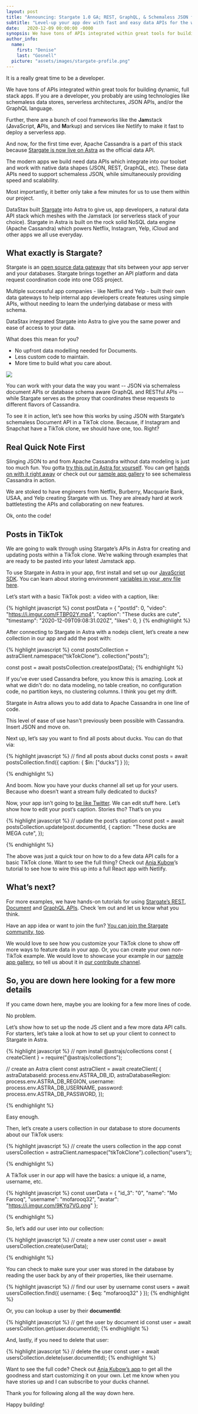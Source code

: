 ```yaml
---
layout: post
title: "Announcing: Stargate 1.0 GA; REST, GraphQL, & Schemaless JSON for Your Cassandra Development"
subtitle: "Level-up your app dev with fast and easy data APIs for the world’s most battle tested database."
date:   2020-12-09 00:00:00 -0000
synopsis: We have tons of APIs integrated within great tools for building dynamic, full stack apps. If you are a developer, you probably are using technologies like schemaless data stores, serverless architectures, JSON APIs, and/or the GraphQL language.
author_info:
  name:
    first: "Denise"
    last: "Gosnell"
  picture: "assets/images/stargate-profile.png"
---
```


It is a really great time to be a developer.

We have tons of APIs integrated within great tools for building dynamic, full stack apps. If you are a developer, you probably are using technologies like schemaless data stores, serverless architectures, JSON APIs, and/or the GraphQL language.

Further, there are a bunch of cool frameworks like the **Jam**stack (**J**avaScript, **A**PIs, and **M**arkup) and services like Netlify to make it fast to deploy a serverless app.

And now, for the first time ever, Apache Cassandra is a part of this stack because [Stargate is now live on Astra](https://astra.datastax.com/) as the official data API.

The modern apps we build need data APIs which integrate into our toolset and work with native data shapes (JSON, REST, GraphQL, etc). These data APIs need to support schemaless JSON, while simultaneously providing speed and scalability.

Most importantly, it better only take a few minutes for us to use them within our project.

DataStax built [Stargate](https://stargate.io/) into Astra to give us, app developers, a natural data API stack which meshes with the Jamstack (or serverless stack of your choice). Stargate in Astra is built on the rock solid NoSQL data engine (Apache Cassandra) which powers Netflix, Instagram, Yelp, iCloud and other apps we all use everyday.

## What exactly is Stargate?
Stargate is an [open source data gateway](https://stargate.io/2020/09/14/init-stargate.html) that sits between your app server and your databases. Stargate brings together an API platform and data request coordination code into one OSS project. 

Multiple successful app companies - like Netflix and Yelp - built their own data gateways to help internal app developers create features using simple APIs, without needing to learn the underlying database or mess with schema.  

DataStax integrated Stargate into Astra to give you the same power and ease of access to your data.

What does this mean for you?

- No upfront data modelling needed for Documents.
- Less custom code to maintain.
- More time to build what you care about.

![](/assets/images/stargate-astra/stargate-astra.png)

You can work with your data the way you want -- JSON via schemaless document APIs or database schema aware GraphQL and RESTful APIs -- while Stargate serves as the proxy that coordinates these requests to different flavors of Cassandra.

To see it in action, let’s see how this works by using JSON with Stargate’s schemaless Document API in a TikTok clone. Because, if Instagram and Snapchat have a TikTok clone, we should have one, too. Right?

## Real Quick Note First

Slinging JSON to and from Apache Cassandra without data modeling is just too much fun. You gotta [try this out in Astra for yourself](http://astra.datastax.com/). You can get [hands on with it right away](https://www.datastax.com/dev/documents-api) or check out our [sample app gallery](https://astra.datastax.com/sample-app-gallery) to see schemaless Cassandra in action.

We are stoked to have engineers from Netflix, Burberry, Macquarie Bank, USAA, and Yelp creating Stargate with us. They are already hard at work battletesting the APIs and collaborating on new features. 

Ok, onto the code!

## Posts in TikTok

We are going to walk through using Stargate’s APIs in Astra for creating and updating posts within a TikTok clone. We’re walking through examples that are ready to be pasted into your latest Jamstack app.

To use Stargate in Astra in your app, first install and set up our [JavaScript SDK](https://www.npmjs.com/package/@astrajs/collections). You can learn about storing environment [variables in your .env file here](https://www.youtube.com/watch?v=vSmzEGZQI5A). 

Let’s start with a basic TikTok post: a video with a caption, like:


{% highlight javascript %}
const postData = {
  "postId": 0,
  "video": "https://i.imgur.com/FTBP02Y.mp4",
  "caption": "These ducks are cute",
  "timestamp": "2020-12-09T09:08:31.020Z",
  "likes": 0,
}
{% endhighlight %}

After connecting to Stargate in Astra with a nodejs client, let’s create a new collection in our app and add the post with:

{% highlight javascript %}
const postsCollection = astraClient.namespace("tikTokClone").
  collection("posts");

const post = await postsCollection.create(postData);
{% endhighlight %}

If you’ve ever used Cassandra before, you know this is amazing. Look at what we didn't do: no data modeling, no table creation, no configuration code, no partition keys, no clustering columns. I think you get my drift. 

Stargate in Astra allows you to add data to Apache Cassandra in one line of code. 

This level of ease of use hasn't previously been possible with Cassandra. Insert JSON and move on. 

Next up, let’s say you want to find all posts about ducks. You can do that via:


{% highlight javascript %}
// find all posts about ducks
const posts = await postsCollection.find({ caption: 
  { $in:  ["ducks"] } });

{% endhighlight %}

And boom. Now you have your ducks channel all set up for your users. Because who doesn’t want a stream fully dedicated to ducks? 

Now, your app isn’t going to [be like Twitter](https://www.newsweek.com/twitter-fleets-reactions-memes-edit-button-1548037). We can edit stuff here. Let’s show how to edit your post’s caption. Stories tho? That’s on you

{% highlight javascript %}
// update the post’s caption
const post = await postsCollection.update(post.documentId, {
  caption: "These ducks are MEGA cute",
});

{% endhighlight %}

The above was just a quick tour on how to do a few data API calls for a basic TikTok clone. Want to see the full thing? Check out [Ania Kubow](https://www.youtube.com/watch?v=IATOicvih5A)’s tutorial to see how to wire this up into a full React app with Netlify.

## What’s next?

For more examples, we have hands-on tutorials for using [Stargate’s REST](https://www.datastax.com/dev/rest), [Document](https://www.datastax.com/dev/documents-api) and [GraphQL APIs](https://www.datastax.com/dev/graphql). Check ‘em out and let us know what you think. 

Have an app idea or want to join the fun? [You can join the Stargate community, too](https://discord.gg/2Xt8QNyFZA).

We would love to see how you customize your TikTok clone to show off more ways to feature data in your app. Or, you can create your own non-TikTok example. We would love to showcase your example in our [sample app gallery](https://astra.datastax.com/sample-app-gallery), so tell us about it in [our contribute channel](https://discord.gg/33mKDHHFUE).

## So, you are down here looking for a few more details
If you came down here, maybe you are looking for a few more lines of code.

No problem.

Let’s show how to set up the node JS client and a few more data API calls. For starters, let’s take a look at how to set up your client to connect to Stargate in Astra.

{% highlight javascript %}
// npm install @astrajs/collections
const { createClient } = require("@astrajs/collections");

// create an Astra client
const astraClient = await createClient(
{   astraDatabaseId: process.env.ASTRA_DB_ID,
    astraDatabaseRegion: process.env.ASTRA_DB_REGION,
    username: process.env.ASTRA_DB_USERNAME,
    password: process.env.ASTRA_DB_PASSWORD,
});

{% endhighlight %}

Easy enough. 

Then, let’s create a users collection in our database to store documents about our TikTok users:

{% highlight javascript %}
// create the users collection in the app
const usersCollection = astraClient.namespace("tikTokClone").collection("users");

{% endhighlight %}

A TikTok user in our app will have the basics: a unique id, a name, username, etc.

{% highlight javascript %}
const userData = {
  "id_3": "0",
  "name": "Mo Farooq",
  "username": "mofarooq32",
  "avatar": "https://i.imgur.com/9KYq7VG.png"
};

{% endhighlight %}

So, let’s add our user into our collection:

{% highlight javascript %}
// create a new user
const user = await usersCollection.create(userData);

{% endhighlight %}

You can check to make sure your user was stored in the database by reading the user back by any of their properties, like their username.

{% highlight javascript %}
// find our user by username
const users = await usersCollection.find({ username: { $eq: 
  "mofarooq32" } });
{% endhighlight %}

Or, you can lookup a user by their **documentId**:

{% highlight javascript %}
// get the user by document id
const user = await usersCollection.get(user.documentId);
{% endhighlight %}

And, lastly, if you need to delete that user:

{% highlight javascript %}
// delete the user
const user = await usersCollection.delete(user.documentId);
{% endhighlight %}

Want to see the full code? Check out [Ania Kubow’s app](https://github.com/kubowania/stargate-tik-tok) to get all the goodness and start customizing it on your own. Let me know when you have stories up and I can subscribe to your ducks channel. 

Thank you for following along all the way down here. 

Happy building!

